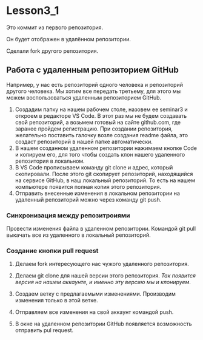 # Lesson3_1

Это коммит из первого репозитория.

Он будет отображен в удалённом репозитории.

Сделали fork другого репозитория.

## Работа с удаленным репозиторием GitHub

Например, у нас есть репозиторий одного человека и репозиторий другого человека. Мы хотим все передать третьему, для этого мы можем воспользоваться удаленным репозиторием GitHub.

1. Создадим папку на нашем рабочем столе, назовем ее seminar3 и откроем в редакторе VS Code. В этот раз мы не будем создавать свой репозиторий, а возьмем готовый на сайте github.com, где заранее пройдем регистрацию. При создании репозитория, желательно поставить галочку возле создания readme файла, это создаст репозиторий в нашей папке автоматически.
2. В нашем созданном удаленном репозитории нажимаем кнопке Code и копируем его, для того чтобы создать клон нашего удаленного репозитория в локальном.
3. В VS Code прописываем команду git clone и адрес, который скопировали. После этого git скопирует репозиторий, находящийся на сервисе GitHub, в наш локальный репозиторий. То есть на нашем компьютере появится полная копия этого репозитория.
4. Отправить внесенные изменения в локальном репозитории на удаленный репозиторий можно через команду git push.

### Синхронизация между репозитроиями

Провести изменения файла в удаленном репозитории. Командой git pull выкачать все из удаленного в локальный репозиторий.

### Создание кнопки pull request

1. Делаем fork интересующего нас чужого удаленного репозитория.

2. Делаем git clone для нашей версии этого репозитория. *Так появится версия на нашем аккаунте, и именно эту версию мы и клонируем*.

3. Создаем ветку с предлагаемыми изменениями. Производим изменения только в этой ветке.

4. Отправляем все изменения на свой аккаунт командой push.

5. В окне на удаленном репозитории GitHub появляется возможность отправить pul request.